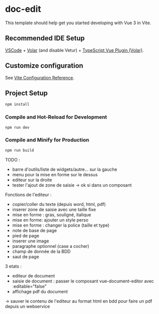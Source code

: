 # doc-edit

This template should help get you started developing with Vue 3 in Vite.

## Recommended IDE Setup

[VSCode](https://code.visualstudio.com/) + [Volar](https://marketplace.visualstudio.com/items?itemName=Vue.volar) (and disable Vetur) + [TypeScript Vue Plugin (Volar)](https://marketplace.visualstudio.com/items?itemName=Vue.vscode-typescript-vue-plugin).

## Customize configuration

See [Vite Configuration Reference](https://vitejs.dev/config/).

## Project Setup

```sh
npm install
```

### Compile and Hot-Reload for Development

```sh
npm run dev
```

### Compile and Minify for Production

```sh
npm run build
```

TODO :

- barre d'outils/liste de widgets/autre...  sur la gauche
- menu pour la mise en forme sur le dessus
- editeur sur la droite
- tester l'ajout de zone de saisie
  -> ok si dans un composant

Fonctions de l'editeur :

 - copier/coller du texte (depuis word, html, pdf)
 - inserer zone de saisie avec une taille fixe
 - mise en forme : gras, souligné, italique
 - mise en forme: ajouter un style perso
 - mise en forme : changer la police (taille et type)
 - note de base de page
 - pied de page
 - inserer une image
 - paragraphe optionnel (case a cocher)
 - champ de donnée de la BDD
 - saut de page

3 etats : 
 - editeur de document
 - saisie de document : passer le composant vue-document-editor avec :editable="false"
 - affichage pdf du document

-> sauver le contenu de l'editeur au format html en bdd pour faire un pdf depuis un webservice